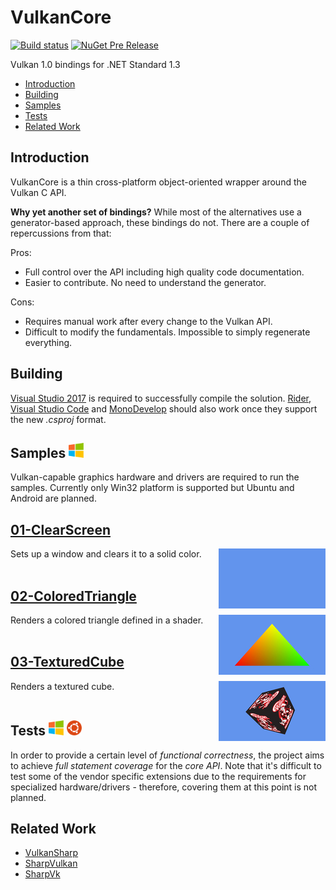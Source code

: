 # VulkanCore 

[![Build status](https://ci.appveyor.com/api/projects/status/4q42ayrn28obs8rf/branch/master?svg=true)](https://ci.appveyor.com/project/discosultan/vulkancore/branch/master) [![NuGet Pre Release](https://img.shields.io/nuget/vpre/VulkanCore.svg)](https://www.nuget.org/packages/VulkanCore)

Vulkan 1.0 bindings for .NET Standard 1.3

- [Introduction](#introduction)
- [Building](#building)
- [Samples](#samples-)
- [Tests](#tests-)
- [Related Work](#related-work)

## Introduction

VulkanCore is a thin cross-platform object-oriented wrapper around the Vulkan C API.

**Why yet another set of bindings?** While most of the alternatives use a generator-based approach, these bindings do not. There are a couple of repercussions from that:

Pros:
- Full control over the API including high quality code documentation.
- Easier to contribute. No need to understand the generator.

Cons:
- Requires manual work after every change to the Vulkan API.
- Difficult to modify the fundamentals. Impossible to simply regenerate everything.

## Building

[Visual Studio 2017](https://www.visualstudio.com/vs/whatsnew/) is required to successfully compile the solution. [Rider](https://www.jetbrains.com/rider/), [Visual Studio Code](https://code.visualstudio.com/) and [MonoDevelop](http://www.monodevelop.com/) should also work once they support the new *.csproj* format.

## Samples <img height="24" src="Doc/Windows64.png">

Vulkan-capable graphics hardware and drivers are required to run the samples. Currently only Win32 platform is supported but Ubuntu and Android are planned.

## [01-ClearScreen](Samples/Shared/01-ClearScreen)
<img src="Doc/ClearScreen.jpg" alt="ClearScreen" height="96px" align="right">
Sets up a window and clears it to a solid color.
<br><br>

## [02-ColoredTriangle](Samples/Shared/02-ColoredTriangle)
<img src="Doc/ColoredTriangle.jpg" alt="ColoredTriangle" height="96px" align="right">
Renders a colored triangle defined in a shader.
<br><br>

## [03-TexturedCube](Samples/Shared/03-TexturedCube)
<img src="Doc/TexturedCube.jpg" alt="TexturedCube" height="96px" align="right">
Renders a textured cube.
<br><br>

## Tests <img height="24" src="Doc/Windows64.png"> <img height="24" src="Doc/Ubuntu64.png">

In order to provide a certain level of *functional correctness*, the project aims to achieve *full statement coverage* for the *core API*. Note that it's difficult to test some of the vendor specific extensions due to the requirements for specialized hardware/drivers - therefore, covering them at this point is not planned.

## Related Work

- [VulkanSharp](https://github.com/mono/VulkanSharp)
- [SharpVulkan](https://github.com/jwollen/SharpVulkan)
- [SharpVk](https://github.com/FacticiusVir/SharpVk)
